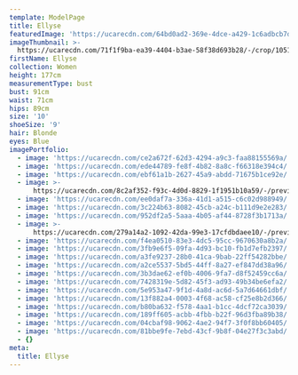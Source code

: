 ```yaml
---
template: ModelPage
title: Ellyse
featuredImage: 'https://ucarecdn.com/64bd0ad2-369e-4dce-a429-1c6adbcb7d2e/'
imageThumbnail: >-
  https://ucarecdn.com/71f1f9ba-ea39-4404-b3ae-58f38d693b28/-/crop/1051x1412/298,0/-/preview/
firstName: Ellyse
collection: Women
height: 177cm
measurementType: bust
bust: 91cm
waist: 71cm
hips: 89cm
size: '10'
shoeSize: '9'
hair: Blonde
eyes: Blue
imagePortfolio:
  - image: 'https://ucarecdn.com/ce2a672f-62d3-4294-a9c3-faa88155569a/'
  - image: 'https://ucarecdn.com/ede44789-fe8f-4b82-8a8c-f66318e394c4/'
  - image: 'https://ucarecdn.com/ebf61a1b-2627-45a9-abdd-71675b1ce92e/'
  - image: >-
      https://ucarecdn.com/8c2af352-f93c-4d0d-8829-1f1951b10a59/-/preview/-/enhance/50/
  - image: 'https://ucarecdn.com/ee0daf7a-336a-41d1-a515-c6c02d988949/'
  - image: 'https://ucarecdn.com/3c224b63-8082-45cb-a24c-b111d9e2e283/'
  - image: 'https://ucarecdn.com/952df2a5-5aaa-4b05-af44-8728f3b1713a/'
  - image: >-
      https://ucarecdn.com/279a14a2-1092-42da-99e3-17cfdbdaee10/-/preview/-/enhance/50/
  - image: 'https://ucarecdn.com/f4ea0510-83e3-4dc5-95cc-9670630a8b2a/'
  - image: 'https://ucarecdn.com/3fb9e6f5-09fa-4d93-bc10-fb1d7efb2397/'
  - image: 'https://ucarecdn.com/a3fe9237-28b0-41ca-9bab-22ff54282bbe/'
  - image: 'https://ucarecdn.com/a2ce5537-5bd5-44ff-8a27-ef847dd38a96/'
  - image: 'https://ucarecdn.com/3b3dae62-ef0b-4006-9fa7-d8f52459cc6a/'
  - image: 'https://ucarecdn.com/7428319e-5d82-45f3-ad93-49b34be6efa2/'
  - image: 'https://ucarecdn.com/5e953a47-9f1d-4a8d-ac6d-5a7d64661dbf/'
  - image: 'https://ucarecdn.com/13f882a4-0003-4f68-ac58-cf25e8b2d366/'
  - image: 'https://ucarecdn.com/b80ba632-f578-4aa1-b1cc-4dcf72ca3039/'
  - image: 'https://ucarecdn.com/189ff605-acbb-4fbb-b22f-96d3fba89b38/'
  - image: 'https://ucarecdn.com/04cbaf98-9062-4ae2-94f7-3f0f8bb60405/'
  - image: 'https://ucarecdn.com/81bbe9fe-7ebd-43cf-9b8f-04e27f3c3abd/'
  - {}
meta:
  title: Ellyse
---
```


